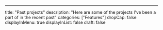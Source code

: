 ---
title: "Past projects"
description: "Here are some of the projects I've been a part of in the recent past"
categories: ["Features"]
dropCap: false
displayInMenu: true
displayInList: false
draft: false
